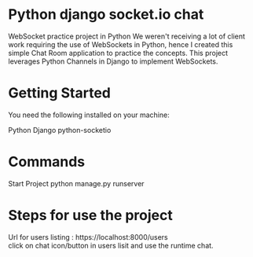 # Python django socket.io chat
WebSocket practice project in Python
We weren't receiving a lot of client work requiring the use of WebSockets in Python, hence I created this simple Chat Room application to practice the concepts. This project leverages Python Channels in Django to implement WebSockets.

# Getting Started
You need the following installed on your machine:

Python
Django
python-socketio


# Commands
Start Project 
python manage.py runserver

# Steps for use the project
Url for users listing : https://localhost:8000/users  
click on chat icon/button in users lisit and use the runtime chat.
 
